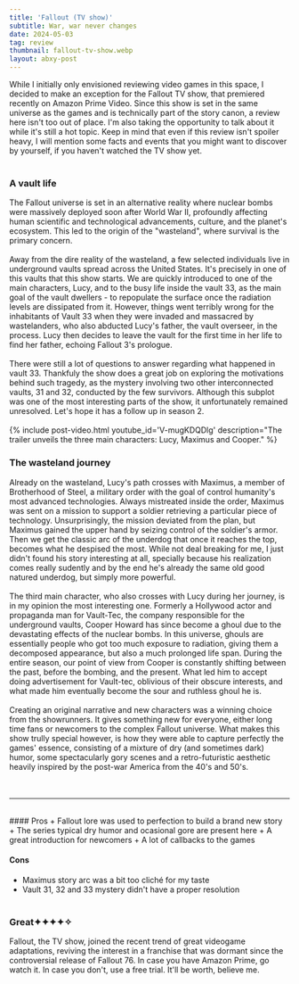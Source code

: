 ```yaml
---
title: 'Fallout (TV show)'
subtitle: War, war never changes
date: 2024-05-03
tag: review
thumbnail: fallout-tv-show.webp
layout: abxy-post
---
```


While I initially only envisioned reviewing video games in this space, I decided to make an exception for the Fallout TV show, that premiered recently on Amazon Prime Video. Since this show is set in the same universe as the games and is technically part of the story canon, a review here isn't too out of place. I'm also taking the opportunity to talk about it while it's still a hot topic. Keep in mind that even if this review isn't spoiler heavy, I will mention some facts and events that you might want to discover by yourself, if you haven't watched the TV show yet.
<br><br>

### A vault life

The Fallout universe is set in an alternative reality where nuclear bombs were massively deployed soon after World War II, profoundly affecting human scientific and technological advancements, culture, and the planet's ecosystem. This led to the origin of the "wasteland", where survival is the primary concern.
<br><br>
Away from the dire reality of the wasteland, a few selected individuals live in underground vaults spread across the United States. It's precisely in one of this vaults that this show starts. We are quickly introduced to one of the main characters, Lucy, and to the busy life inside the vault 33, as the main goal of the vault dwellers - to repopulate the surface once the radiation levels are dissipated from it. However, things went terribly wrong for the inhabitants of Vault 33 when they were invaded and massacred by wastelanders, who also abducted Lucy's father, the vault overseer, in the process. Lucy then decides to leave the vault for the first time in her life to find her father, echoing Fallout 3's prologue.
<br><br>
There were still a lot of questions to answer regarding what happened in vault 33. Thankfuly the show does a great job on exploring the motivations behind such tragedy, as the mystery involving two other interconnected vaults, 31 and 32, conducted by the few survivors. Although this subplot was one of the most interesting parts of the show, it unfortunately remained unresolved. Let's hope it has a follow up in season 2.
<br><br>
{% include post-video.html youtube_id='V-mugKDQDlg' description="The trailer unveils the three main characters: Lucy, Maximus and Cooper." %}
<br>
### The wasteland journey

Already on the wasteland, Lucy's path crosses with Maximus, a member of Brotherhood of Steel, a military order with the goal of control humanity's most advanced technologies. Always mistreated inside the order, Maximus was sent on a mission to support a soldier retrieving a particular piece of technology. Unsurprisingly, the mission deviated from the plan, but Maximus gained the upper hand by seizing control of the soldier's armor. Then we get the classic arc of the underdog that once it reaches the top, becomes what he despised the most. While not deal breaking for me, I just didn't found his story interesting at all, specially because his realization comes really sudently and by the end he's already the same old good natured underdog, but simply more powerful.
<br><br>
The third main character, who also crosses with Lucy during her journey, is in my opinion the most interesting one. Formerly a Hollywood actor and propaganda man for Vault-Tec, the company responsible for the underground vaults, Cooper Howard has since become a ghoul due to the devastating effects of the nuclear bombs. In this universe, ghouls are essentially people who got too much exposure to radiation, giving them a decomposed appearance, but also a much prolonged life span. During the entire season, our point of view from Cooper is constantly shifting between the past, before the bombing, and the present. What led him to accept doing advertisement for Vault-tec, oblivious of their obscure interests, and what made him eventually become the sour and ruthless ghoul he is.
<br><br>
Creating an original narrative and new characters was a winning choice from the showrunners. It gives something new for everyone, either long time fans or newcomers to the complex Fallout universe. What makes this show trully special however, is how they were able to capture perfectly the games' essence, consisting of a mixture of dry (and sometimes dark) humor, some spectacularly gory scenes and a retro-futuristic aesthetic heavily inspired by the post-war America from the 40's and 50's.
<br><br><br>

***
<br>
#### Pros
+ Fallout lore was used to perfection to build a brand new story
+ The series typical dry humor and ocasional gore are present here
+ A great introduction for newcomers
+ A lot of callbacks to the games

#### Cons
+ Maximus story arc was a bit too cliché for my taste
+ Vault 31, 32 and 33 mystery didn't have a proper resolution
<br><br>

### Great<span class="u-ft-sans">✦✦✦✦✧</span>

Fallout, the TV show, joined the recent trend of great videogame adaptations, reviving the interest in a franchise that was dormant since the controversial release of Fallout 76. In case you have Amazon Prime, go watch it. In case you don't, use a free trial. It'll be worth, believe me.
<br><br>
